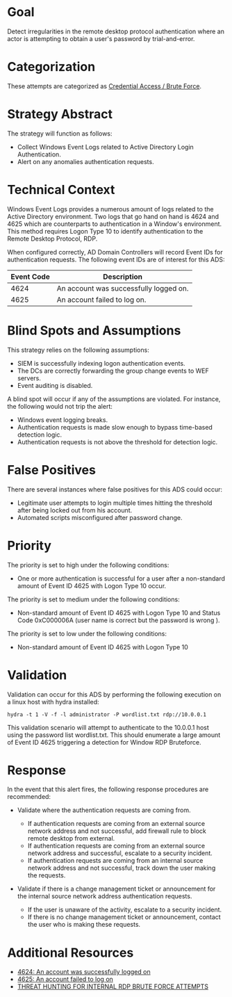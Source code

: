 # Goal
Detect irregularities in the remote desktop protocol authentication where an actor is attempting to obtain a user's password by trial-and-error.

# Categorization
These attempts are categorized as [Credential Access / Brute Force](https://attack.mitre.org/techniques/T1110/).

# Strategy Abstract
The strategy will function as follows:

* Collect Windows Event Logs related to Active Directory Login Authentication. 
* Alert on any anomalies authentication requests. 

# Technical Context
Windows Event Logs provides a numerous amount of logs related to the Active Directory environment. Two logs that go hand on hand is 4624 and 4625 which are counterparts to authentication in a Window's environment. This method requires Logon Type 10 to identify authentication to the Remote Desktop Protocol, RDP.

When configured correctly, AD Domain Controllers will record Event IDs for authentication requests. The following event IDs are of interest for this ADS: 

|Event Code|Description|
|----------|-----------|
4624|An account was successfully logged on.
4625|An account failed to log on.

# Blind Spots and Assumptions
This strategy relies on the following assumptions:
* SIEM is successfully indexing logon authentication events.
* The DCs are correctly forwarding the group change events to WEF servers.
* Event auditing is disabled.
 
A blind spot will occur if any of the assumptions are violated. For instance, the following would not trip the alert:
* Windows event logging breaks.
* Authentication requests is made slow enough to bypass time-based detection logic.
* Authentication requests is not above the threshold for detection logic.

# False Positives
There are several instances where false positives for this ADS could occur:
* Legitimate user attempts to login multiple times hitting the threshold after being locked out from his account.
* Automated scripts misconfigured after password change.

# Priority
The priority is set to high under the following conditions:
* One or more authentication is successful for a user after a non-standard amount of Event ID 4625 with Logon Type 10 occur.

The priority is set to medium under the following conditions:
* Non-standard amount of Event ID 4625 with Logon Type 10 and Status Code 0xC000006A (user name is correct but the password is wrong
).

The priority is set to low under the following conditions:
* Non-standard amount of Event ID 4625 with Logon Type 10

# Validation
Validation can occur for this ADS by performing the following execution on a linux host with hydra installed:

```
hydra -t 1 -V -f -l administrator -P wordlist.txt rdp://10.0.0.1
``` 

This validation scenario will attempt to authenticate to the 10.0.0.1 host using the password list wordlist.txt. This should enumerate a large amount of Event ID 4625 triggering a detection for Window RDP Bruteforce.

# Response
In the event that this alert fires, the following response procedures are recommended:
* Validate where the authentication requests are coming from.
  * If authentication requests are coming from an external source network address and not successful, add firewall rule to block remote desktop from external.
  * If authentication requests are coming from an external source network address and successful, escalate to a security incident.
  * If authentication requests are coming from an internal source network address and not successful, track down the user making the requests.

* Validate if there is a change management ticket or announcement for the internal source network address authentication requests. 
  * If the user is unaware of the activity, escalate to a security incident.
  * If there is no change management ticket or announcement, contact the user who is making these requests.


# Additional Resources
* [4624: An account was successfully logged on](https://www.ultimatewindowssecurity.com/securitylog/encyclopedia/event.aspx?eventID=4624)
* [4625: An account failed to log on](https://www.ultimatewindowssecurity.com/securitylog/encyclopedia/event.aspx?eventID=4625)
* [THREAT HUNTING FOR INTERNAL RDP BRUTE FORCE ATTEMPTS](https://sqrrl.com/threat-hunting-internal-rdp-brute-force-attempts/)
